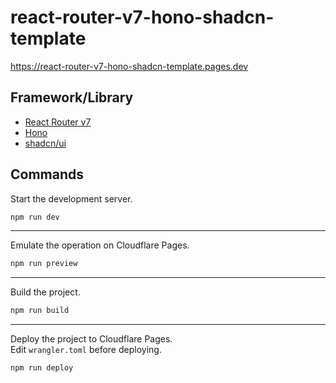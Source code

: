 # react-router-v7-hono-shadcn-template

<https://react-router-v7-hono-shadcn-template.pages.dev>

## Framework/Library

- [React Router v7](https://reactrouter.com)
- [Hono](https://hono.dev)
- [shadcn/ui](https://ui.shadcn.com)

## Commands

Start the development server.

```sh
npm run dev
```

---

Emulate the operation on Cloudflare Pages.

```sh
npm run preview
```

---

Build the project.

```sh
npm run build
```

---

Deploy the project to Cloudflare Pages.  
Edit `wrangler.toml` before deploying.

```sh
npm run deploy
```

